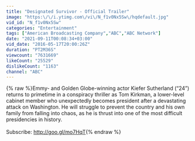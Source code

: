 ```yaml
---
title: "Designated Survivor - Official Trailer"
image: "https:\/\/i.ytimg.com\/vi\/N_f1v0Nx5Sw\/hqdefault.jpg"
vid_id: "N_f1v0Nx5Sw"
categories: "Entertainment"
tags: ["American Broadcasting Company","ABC","ABC Network"]
date: "2021-09-11T00:08:34+03:00"
vid_date: "2016-05-17T20:00:26Z"
duration: "PT2M36S"
viewcount: "7631669"
likeCount: "25529"
dislikeCount: "1163"
channel: "ABC"
---
```

{% raw %}Emmy- and Golden Globe-winning actor Kiefer Sutherland (“24”) returns to primetime in a conspiracy thriller as Tom Kirkman, a lower-level cabinet member who unexpectedly becomes president after a devastating attack on Washington. He will struggle to prevent the country and his own family from falling into chaos, as he is thrust into one of the most difficult presidencies in history. <br /><br />Subscribe: <a rel="nofollow" target="blank" href="http://goo.gl/mo7HqT">http://goo.gl/mo7HqT</a>{% endraw %}
